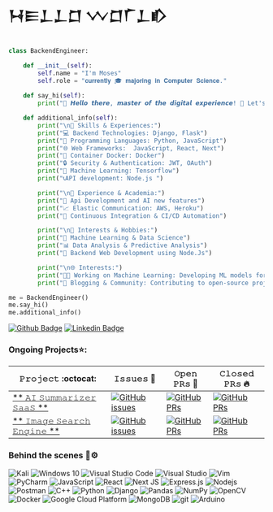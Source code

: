 
# 𒀂𒀼𒁇𒁇𒆸 𒉼𒆸𒇲𒁇𒁓
```python

class BackendEngineer:

    def __init__(self):
        self.name = "𝙸'𝚖 𝙼𝚘𝚜𝚎𝚜"
        self.role = "𝐜𝐮𝐫𝐫𝐞𝐧𝐭𝐥𝐲 🎓 𝐦𝐚𝐣𝐨𝐫𝐢𝐧𝐠 𝐢𝐧 𝐂𝐨𝐦𝐩𝐮𝐭𝐞𝐫 𝐒𝐜𝐢𝐞𝐧𝐜𝐞."
        
    def say_hi(self):
        print("🚀 𝙃𝙚𝙡𝙡𝙤 𝙩𝙝𝙚𝙧𝙚, 𝙢𝙖𝙨𝙩𝙚𝙧 𝙤𝙛 𝙩𝙝𝙚 𝙙𝙞𝙜𝙞𝙩𝙖𝙡 𝙚𝙭𝙥𝙚𝙧𝙞𝙚𝙣𝙘𝙚! 🌌 Let's embark on a coding odyssey together. 👨‍💻✨")

    def additional_info(self):
        print("\n🚀 𝚂𝚔𝚒𝚕𝚕𝚜 & 𝙴𝚡𝚙𝚎𝚛𝚒𝚎𝚗𝚌𝚎𝚜:")
        print("💻 𝙱𝚊𝚌𝚔𝚎𝚗𝚍 𝚃𝚎𝚌𝚑𝚗𝚘𝚕𝚘𝚐𝚒𝚎𝚜: Django, Flask")
        print("🐍 𝙿𝚛𝚘𝚐𝚛𝚊𝚖𝚖𝚒𝚗𝚐 𝙻𝚊𝚗𝚐𝚞𝚊𝚐𝚎𝚜: Python, JavaScript")
        print("🌐 𝚆𝚎𝚋 𝙵𝚛𝚊𝚖𝚎𝚠𝚘𝚛𝚔𝚜:  JavaScript, React, Next")
        print("🐳 𝙲𝚘𝚗𝚝𝚊𝚒𝚗𝚎𝚛 𝙳𝚘𝚌𝚔𝚎𝚛: Docker")
        print("🔒 𝚂𝚎𝚌𝚞𝚛𝚒𝚝𝚢 & 𝙰𝚞𝚝𝚑𝚎𝚗𝚝𝚒𝚌𝚊𝚝𝚒𝚘𝚗: JWT, OAuth")
        print("🤖 Machine Learning: Tensorflow")
        print("📞API development: Node.js ")

        print("\n🌟 𝙴𝚡𝚙𝚎𝚛𝚒𝚎𝚗𝚌𝚎 & 𝙰𝚌𝚊𝚍𝚎𝚖𝚒𝚊:")
        print("🔧 𝙰𝚙𝚒 𝙳𝚎𝚟𝚎𝚕𝚘𝚙𝚖𝚎𝚗𝚝 𝚊𝚗𝚍 𝙰𝙸 𝚗𝚎𝚠 𝚏𝚎𝚊𝚝𝚞𝚛𝚎𝚜")
        print("📈 𝙴𝚕𝚊𝚜𝚝𝚒𝚌 𝙲𝚘𝚖𝚖𝚞𝚗𝚒𝚌𝚊𝚝𝚒𝚘𝚗: AWS, Heroku")
        print("🚦 𝙲𝚘𝚗𝚝𝚒𝚗𝚞𝚘𝚞𝚜 𝙸𝚗𝚝𝚎𝚐𝚛𝚊𝚝𝚒𝚘𝚗 & 𝙲𝙸/𝙲𝙳 𝙰𝚞𝚝𝚘𝚖𝚊𝚝𝚒𝚘𝚗")

        print("\n🤖 𝙸𝚗𝚝𝚎𝚛𝚎𝚜𝚝𝚜 & 𝙷𝚘𝚋𝚋𝚒𝚎𝚜:")
        print("🤖 𝙼𝚊𝚌𝚑𝚒𝚗𝚎 𝙻𝚎𝚊𝚛𝚗𝚒𝚗𝚐 & 𝙳𝚊𝚝𝚊 𝚂𝚌𝚒𝚎𝚗𝚌𝚎")
        print("📊 𝙳𝚊𝚝𝚊 𝙰𝚗𝚊𝚕𝚢𝚜𝚒𝚜 & 𝙿𝚛𝚎𝚍𝚒𝚌𝚝𝚒𝚟𝚎 𝙰𝚗𝚊𝚕𝚢𝚜𝚒𝚜")
        print("📱 Backend Web 𝙳𝚎𝚟𝚎𝚕𝚘𝚙𝚖𝚎𝚗𝚝 𝚞𝚜𝚒𝚗𝚐 Node.Js")

        print("\n🌐 𝙸𝚗𝚝𝚎𝚛𝚎𝚜𝚝𝚜:")
        print("👨‍💼 𝚆𝚘𝚛𝚔𝚒𝚗𝚐 𝚘𝚗 𝙼𝚊𝚌𝚑𝚒𝚗𝚎 𝙻𝚎𝚊𝚛𝚗𝚒𝚗𝚐: Developing ML models for language processing")
        print("🔗 𝙱𝚕𝚘𝚐𝚐𝚒𝚗𝚐 & 𝙲𝚘𝚖𝚖𝚞𝚗𝚒𝚝𝚢: Contributing to open-source projects, participating in tech communities")

me = BackendEngineer()
me.say_hi()
me.additional_info()
```
 
 [![Github Badge](http://img.shields.io/badge/-Github-black?style=flat-square&logo=github&link=https://github.com/Defcon27/)](https://github.com/TheODDYSEY)  [![Linkedin Badge](https://img.shields.io/badge/-LinkedIn-blue?style=flat-square&logo=Linkedin&logoColor=white&link=https://www.linkedin.com/in/hemanthkollipara/)](https://www.linkedin.com/in/moses-sabila-514492263/)</li>

<h3>Ongoing Projects⭐:</h3>
 
|       𝙿𝚛𝚘𝚓𝚎𝚌𝚝 :octocat:   |    𝙸𝚜𝚜𝚞𝚎𝚜 :bug:   | 𝙾𝚙𝚎𝚗 𝙿𝚁𝚜 :bell:  | 𝙲𝚕𝚘𝚜𝚎𝚍 𝙿𝚁𝚜  :fire:  |
|-------------|-------------------|---|---|
| [** 𝙰𝙸 𝚂𝚞𝚖𝚖𝚊𝚛𝚒𝚣𝚎𝚛 𝚂𝚊𝚊𝚂 **](https://github.com/TheODDYSEY/AI-Summarizer-SaaS) | [![GitHub issues](https://img.shields.io/github/issues/TheODDYSEY/AI-Summarizer-SaaS?color=green&logo=github&style=flat)](https://github.com/TheODDYSEY/AI-Summarizer-SaaS/issues) | [![GitHub PRs](https://img.shields.io/github/issues-pr/TheODDYSEY/AI-Summarizer-SaaS?style=flat&logo=github)](https://github.com/TheODDYSEY/AI-Summarizer-SaaS/pulls)  | [![GitHub PRs](https://img.shields.io/github/issues-pr-closed/TheODDYSEY/AI-Summarizer-SaaSr?style=flat&color=critical&logo=github)](https://github.com/TheODDYSEY/Image-Search-Engine/pulls?q=is%3Apr+is%3Aclosed)  |
| [** 𝙸𝚖𝚊𝚐𝚎 𝚂𝚎𝚊𝚛𝚌𝚑 𝙴𝚗𝚐𝚒𝚗𝚎 **](https://github.com/TheODDYSEY/Image-Search-Engine) | [![GitHub issues](https://img.shields.io/github/issues/TheODDYSEY/Image-Search-Engine?color=green&logo=github&style=flat)](https://github.com/TheODDYSEY/Image-Search-Engine/issues) | [![GitHub PRs](https://img.shields.io/github/issues-pr/TheODDYSEY/Image-Search-Engine?style=flat&logo=github)](https://github.com/TheODDYSEY/Image-Search-Engine/pulls)  | [![GitHub PRs](https://img.shields.io/github/issues-pr-closed/TheODDYSEY/Image-Search-Enginer?style=flat&color=critical&logo=github)](https://github.com/TheODDYSEY/Image-Search-Engine/pulls?q=is%3Apr+is%3Aclosed)  |
</ul>

<h3>Behind the scenes 🔨⚙️</h3>
<p>
  <img alt="Kali" src="https://img.shields.io/badge/Kali-268BEE?style=for-the-badge&logo=kalilinux&logoColor=white">
  <img alt="Windows 10" src="https://img.shields.io/badge/Windows-0078D6?style=for-the-badge&logo=windows&logoColor=white"/>


  <img alt="Visual Studio Code" src="https://img.shields.io/badge/VisualStudioCode-0078d7.svg?style=for-the-badge&logo=visual-studio-code&logoColor=white"/>
  <img alt="Visual Studio" src="https://img.shields.io/badge/VisualStudio-5C2D91.svg?style=for-the-badge&logo=visual-studio&logoColor=white"/>
  
  <img alt="Vim" src="https://img.shields.io/badge/VIM-%2311AB00.svg?style=for-the-badge&logo=vim&logoColor=white"/>
  <img alt="PyCharm" src="https://img.shields.io/badge/pycharm-143?style=for-the-badge&logo=pycharm&logoColor=black&color=black&labelColor=green"/>

  <img alt="JavaScript" src="https://img.shields.io/badge/javascript-%23323330.svg?style=for-the-badge&logo=javascript&logoColor=%23F7DF1E"/>
  <img alt="React" src="https://img.shields.io/badge/-React-45b8d8?style=flat-square&logo=react&logoColor=white" />
  <img alt="Next JS" src="https://img.shields.io/badge/nextjs-%23000000.svg?style=for-the-badge&logo=next.js&logoColor=white"/>
  <img alt="Express.js" src="https://img.shields.io/badge/express.js-%23404d59.svg?style=for-the-badge&logo=express&logoColor=%2361DAFB"/>

  <img alt="Nodejs" src="https://img.shields.io/badge/-Nodejs-43853d?style=flat-square&logo=Node.js&logoColor=white" />
<img alt="Postman" src="https://img.shields.io/badge/Postman-FF6C37?style=for-the-badge&logo=postman&logoColor=red" />
  <img alt="C++" src="https://img.shields.io/badge/c++-%2300599C.svg?style=for-the-badge&logo=c%2B%2B&logoColor=white"/>
  <img alt="Python" src="https://img.shields.io/badge/python-%2314354C.svg?style=for-the-badge&logo=python&logoColor=white"/>
  <img alt="Django" src="https://img.shields.io/badge/django-%23092E20.svg?style=for-the-badge&logo=django&logoColor=white"/>
  <img alt="Pandas" src="https://img.shields.io/badge/pandas-%23150458.svg?style=for-the-badge&logo=pandas&logoColor=white" />
  <img alt="NumPy" src="https://img.shields.io/badge/numpy-%23013243.svg?style=for-the-badge&logo=numpy&logoColor=white" />
  <img alt="OpenCV" src="https://img.shields.io/badge/opencv-%23white.svg?style=for-the-badge&logo=opencv&logoColor=white"/>
  <img alt="Docker" src="https://img.shields.io/badge/-Docker-46a2f1?style=flat-square&logo=docker&logoColor=white" />
  <img alt="Google Cloud Platform" src="https://img.shields.io/badge/-Google_Cloud_Platform-1a73e8?style=flat-square&logo=google-cloud&logoColor=white" />
  <img alt="MongoDB" src="https://img.shields.io/badge/-MongoDB-13aa52?style=flat-square&logo=mongodb&logoColor=white" />
  <img alt="git" src="https://img.shields.io/badge/-Git-F05032?style=flat-square&logo=git&logoColor=white" />
 <img alt="Arduino" src="https://img.shields.io/badge/-Arduino-00979D?style=for-the-badge&logo=Arduino&logoColor=white"/>




</p>
<!---
TheODDYSEY/TheODDYSEY is a ✨ special ✨ repository because its `README.md` (this file) appears on your GitHub profile.
You can click the Preview link to take a look at your changes.
--->
